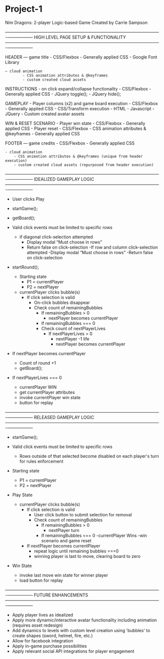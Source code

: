 # Project-1
Nim Dragons: 2-player Logic-based Game 
Created by Carrie Sampson

————————————————————————————————————-——————
HIGH LEVEL PAGE SETUP & FUNCTIONALITY
————————————————————————————————————-——————

HEADER
    — game title 
            - CSS/Flexbox
            - Generally applied CSS
            - Google Font Library

    — cloud animation
            - CSS animation attributes & @keyframes
            - custom created cloud assets

INSTRUCTIONS
    - on click expand/collapse functionality
            - CSS/Flexbox
            - Generally applied CSS
            - JQuery toggle();
            - JQuery hide();
    
GAMEPLAY
    - Player columns (x2) and game board execution
        - CSS/Flexbox
        - Generally applied CSS
        - CSS/Transform execution
        - HTML
        - Javascript
        - JQuery
        - Custom created avatar assets

WIN & RESET SCENARIO
    - Player win state
        - CSS/Flexbox
        - Generally applied CSS
    - Player reset 
        - CSS/Flexbox
        - CSS animation attributes & @keyframes
        - Generally applied CSS

FOOTER
    — game credits
        - CSS/Flexbox
        - Generally applied CSS

    - cloud animation
        - CSS animation attributes & @keyframes (unique from header execution)
        - custom created cloud assets (repurposed from header execution)


————————————————————————————————————-——————
IDEALIZED GAMEPLAY LOGIC
————————————————————————————————————-——————

- User clicks Play

- startGame();

- getBoard();

- Valid click events must be limited to specific rows
    - if diagonal click-selection attempted
        - Display modal “Must choose in rows”
        - Return false on click-selection
    -If row and column click-selection attempted
        -Display modal “Must choose in rows”
        -Return false on click-selection

- startRound();
    - Starting state
        - P1 = currentPlayer
        - P2 = nextPlayer
    - currentPlayer clicks bubble(s)
        - If click selection is valid
            - On-click bubbles disappear
            - Check count of remainingBubbles
                - If remainingBubbles > 0 
                    - nextPlayer becomes currentPlayer
                - If remainingBubbles === 0
                - Check count of nextPlayerLives
                    - If nextPlayerLives > 0
                        - nextPlayer -1 life
                        - nextPlayer becomes currentPlayer

- If nextPlayer becomes currentPlayer
    - Count of round +1
    - getBoard();

- If nextPlayerLives === 0
    - currentPlayer WIN
    - get currentPlayer attributes
    - invoke currentPlayer win state
    - button for replay

————————————————————————————————————-——————
RELEASED GAMEPLAY LOGIC
————————————————————————————————————-——————

- startGame();

- Valid click events must be limited to specific rows
    - Rows outside of that selected become disabled on each player's turn for rules enforcement

- Starting state
    - P1 = currentPlayer
    - P2 = nextPlayer

- Play State
    - currentPlayer clicks bubble(s)
        - If click selection is valid
            - User click button to submit selection for removal
            - Check count of remainingBubbles
                - If remainingBubbles > 0 
                    - nextPlayer turn
                - If remainingBubbles === 0
                    -currentPlayer Wins
            -win scenario and game reset
        - If nextPlayer becomes currentPlayer
            - repeat logic until remaining bubbles ===0
            - winning player is last to move, clearing board to zero

- Win State
    - invoke last move win state for winner player
    - load button for replay

————————————————————————————————————-——————
FUTURE ENHANCEMENTS
————————————————————————————————————-——————
- Apply player lives as idealized
- Apply more dynamic/interactive avatar functionality including animation (requires asset redesign)
- Add dynamics to levels with custom level creation using 'bubbles' to create shapes (sword, helmet, fire, etc.)
- Allow for facebook integration
- Apply in-game purchase possibilities
- Apply relevant social API integrations for player engagement

